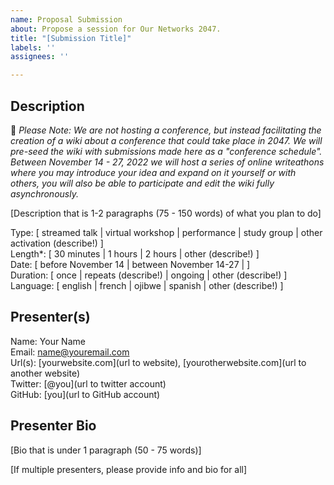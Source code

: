 ```yaml
---
name: Proposal Submission
about: Propose a session for Our Networks 2047.
title: "[Submission Title]"
labels: ''
assignees: ''

---
```


## Description

📣 _Please Note: We are not hosting a conference, but instead facilitating the creation of a wiki about a conference that could take place in 2047. We will  pre-seed the wiki with submissions made here as a "conference schedule". Between November 14 - 27, 2022 we will host a series of online writeathons where you may introduce your idea and expand on it yourself or with others, you will also be able to participate and edit the wiki fully asynchronously._


[Description that is 1-2 paragraphs (75 - 150 words) of what you plan to do]

Type: [ streamed talk | virtual workshop | performance | study group | other activation (describe!) ]  
Length*: [ 30 minutes | 1 hours | 2 hours | other (describe!) ]  
Date: [ before November 14 | between November 14-27 | ]  
Duration: [ once | repeats (describe!) | ongoing | other (describe!) ]
Language: [ english | french | ojibwe | spanish | other (describe!) ]


## Presenter(s)

Name: Your Name  
Email: name@youremail.com  
Url(s): [yourwebsite.com](url to website), [yourotherwebsite.com](url to another website)  
Twitter: [@you](url to twitter account)  
GitHub: [you](url to GitHub account)  

## Presenter Bio

[Bio that is under 1 paragraph (50 - 75 words)]


[If multiple presenters, please provide info and bio for all]

